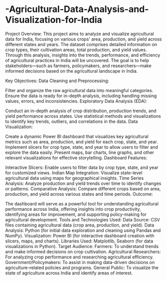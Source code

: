 # -Agricultural-Data-Analysis-and-Visualization-for-India
Project Overview:
This project aims to analyze and visualize agricultural data for India, focusing on various crops' area, production, and yield across different states and years. The dataset comprises detailed information on crop types, their cultivation areas, total production, and yield values. Through this analysis, insights into the trends, performance, and efficiency of agricultural practices in India will be uncovered. The goal is to help stakeholders—such as farmers, policymakers, and researchers—make informed decisions based on the agricultural landscape in India.

Key Objectives:
Data Cleaning and Preprocessing:

Filter and organize the raw agricultural data into meaningful categories.
Ensure the data is ready for in-depth analysis, including handling missing values, errors, and inconsistencies.
Exploratory Data Analysis (EDA):

Conduct an in-depth analysis of crop distribution, production trends, and yield performance across states.
Use statistical methods and visualizations to identify key trends, outliers, and correlations in the data.
Data Visualization:

Create a dynamic Power BI dashboard that visualizes key agricultural metrics such as area, production, and yield for each crop, state, and year.
Implement slicers for crop type, state, and year to allow users to filter and explore the data easily.
Present maps, bar charts, line graphs, and other relevant visualizations for effective storytelling.
Dashboard Features:

Interactive Slicers: Enable users to filter data by crop type, state, and year for customized views.
Indian Map Integration: Visualize state-level agricultural data using maps for geographical insights.
Time Series Analysis: Analyze production and yield trends over time to identify changes or patterns.
Comparative Analysis: Compare different crops based on area, production, and yield across various states and time periods.
Outcome:

The dashboard will serve as a powerful tool for understanding agricultural performance across India, offering insights into crop productivity, identifying areas for improvement, and supporting policy-making for agricultural development.
Tools and Technologies Used:
Data Source: CSV files containing agricultural data (crop area, production, and yield).
Data Analysis: Python (for initial data exploration and cleaning using Pandas and NumPy).
Visualization: Power BI (for interactive dashboard creation with slicers, maps, and charts).
Libraries Used: Matplotlib, Seaborn (for data visualizations in Python).
Target Audience:
Farmers: To understand trends and make informed decisions on crop cultivation.
Agricultural Researchers: For analyzing crop performance and researching agricultural efficiency.
Government/Policymakers: To assist in making data-driven decisions on agriculture-related policies and programs.
General Public: To visualize the state of agriculture across India and identify areas of interest.
